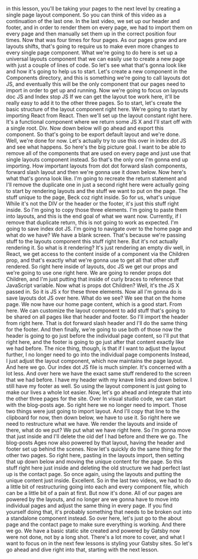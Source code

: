 in this lesson, you'll be taking your pages to the next level by creating a single page layout component. So you can think of this video as a continuation of the last one. In the last video, we set up our header and footer, and in order to render them on every page, we had to import them on every page and then manually set them up in the correct position four times. Now that was four times for four pages. As our pages grow and are layouts shifts, that's going to require us to make even more changes to every single page component. What we're going to do here is set up a universal layouts component that we can easily use to create a new page with just a couple of lines of code. So let's see what that's gonna look like and how it's going to help us to start. Let's create a new component in the Components directory, and this is something we're going to call layouts dot JS, and eventually this will be the only component that our pages need to import in order to get up and running. Now we're going to focus on layouts doc JS and Index stop JS If we can get the layout toe work here, it'll be really easy to add it to the other three pages. So to start, let's create the basic structure of the layout component right here. We're going to start by importing React from React. Then we'll set up the layout constant right here. It's a functional component where we return some JS X and I'll start off with a single root. Div. Now down below will go ahead and export this component. So that's going to be export default layout and we're done. Well, we're done for now. Let's actually try to use this over in index dot JS and see what happens. So here's the big picture goal. I want to be able to remove all of the components that are used on every page and just use that single layouts component instead. So that's the only one I'm gonna end up importing. How important layouts from dot dot forward slash components, forward slash layout and then we're gonna use it down below. Now here's what that's gonna look like. I'm going to recreate the return statement and I'll remove the duplicate one in just a second right here were actually going to start by rendering layouts and the stuff we want to put on the page. The stuff unique to the page, Beck coz right inside. So for us, what's unique While it's not the DIV or the header or the footer, it's just this stuff right inside. So I'm going to copy those three elements. I'm going to paste them into layouts, and this is the end goal of what we want now. Currently, if I remove that duplicate return, this is not going to work as expected. I'm going to save index dot JS. I'm going to navigate over to the home page and what do we have? We have a blank screen. That's because we're passing stuff to the layouts component this stuff right here. But it's not actually rendering it. So what is it rendering? It's just rendering an empty div well, in React, we get access to the content inside of a component via the Children prop, and that's exactly what we're gonna use to get all that other stuff rendered. So right here inside of layouts, doc JS we get our props and we're going to use one right here. We are going to render props dot Children, and I'm just putting that inside of curly braces to reference that JavaScript variable. Now what is props dot Children? Well, it's the JS X passed in. So it is JS x for these three elements. Now all I'm gonna do is save layouts dot JS over here. What do we see? We see that on the home page. We now have our home page content, which is a good start. From here. We can customize the layout component to add stuff that's going to be shared on all pages like that header and footer. So I'll import the header from right here. That is dot forward slash header and I'll do the same thing for the footer. And then finally, we're going to use both of those now the header is going to go just before the individual page content, so I'll put that right here, and the footer is going to go just after that content exactly like we had before. The nice thing, though, is that if I want to adjust the layout further, I no longer need to go into the individual page components Instead, I just adjust the layout component, which now maintains the page layout. And here we go. Our index dot JS file is much simpler. It's concerned with a lot less. And over here we have the exact same stuff rendered to the screen that we had before. I have my header with my knave links and down below. I still have my footer as well. So using the layout component is just going to make our lives a whole lot easier. Now, let's go ahead and integrate that into the other three pages for the site. Over In visual studio code, we can start with the blog-posts age. So right here we no longer need to import. Those two things were just going to import layout. And I'll copy that line to the clipboard for now, then down below, we have to use it. So right here we need to restructure what we have. We render the layouts and inside of there, what do we put? We put what we have right here. So I'm gonna move that just inside and I'll delete the old def I had before and there we go. The blog-posts Ages now also powered by that layout, having the header and footer set up behind the scenes. Now let's quickly do the same thing for the other two pages. So right here, pasting in the layouts import, then setting that up down below and moving the unique content for the page. So this stuff right here just inside and deleting the old structure we had perfect last up is the contact page. So once again, using the layouts and putting the unique content just inside. Excellent. So in the last two videos, we had to do a little bit of restructuring going into each and every component file, which can be a little bit of a pain at first. But now it's done. All of our pages are powered by the layouts, and no longer are we gonna have to move into individual pages and adjust the same thing in every page. If you find yourself doing that, it's probably something that needs to be broken out into a standalone component instead. So over here, let's just go to the about page and the contact page to make sure everything is working. And there we go. We have a basic static site created and powered by Gatsby now were not done, not by a long shot. There's a lot more to cover, and what I want to focus on in the next few lessons is styling your Gatsby sites. So let's go ahead and dive right into that, starting with the next lesson.